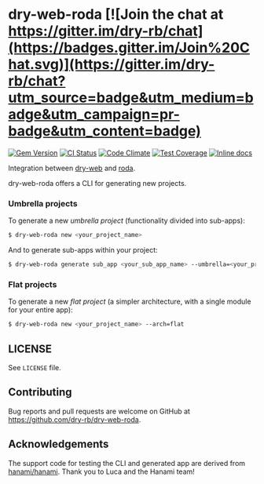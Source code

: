 [gem]: https://rubygems.org/gems/dry-web-roda
[actions]: https://github.com/rom-rb/rom/actions
[codeclimate]: https://codeclimate.com/github/dry-rb/dry-web-roda
[inchpages]: http://inch-ci.org/github/dry-rb/dry-web-roda/

# dry-web-roda [![Join the chat at https://gitter.im/dry-rb/chat](https://badges.gitter.im/Join%20Chat.svg)](https://gitter.im/dry-rb/chat?utm_source=badge&utm_medium=badge&utm_campaign=pr-badge&utm_content=badge)

[![Gem Version](https://badge.fury.io/rb/dry-web-roda.svg)][gem]
[![CI Status](https://github.com/rom-rb/rom/workflows/ci/badge.svg)][actions]
[![Code Climate](https://codeclimate.com/github/dry-rb/dry-web-roda/badges/gpa.svg)][codeclimate]
[![Test Coverage](https://codeclimate.com/github/dry-rb/dry-web-roda/badges/coverage.svg)][codeclimate]
[![Inline docs](http://inch-ci.org/github/dry-rb/dry-web-roda.svg?branch=master&style=flat)][inchpages]

Integration between [dry-web](https://github.com/dry-rb/dry-web) and [roda](https://github.com/jeremyevans/roda).

dry-web-roda offers a CLI for generating new projects.

### Umbrella projects

To generate a new _umbrella project_ (functionality divided into sub-apps):

```sh
$ dry-web-roda new <your_project_name>
```

And to generate sub-apps within your project:

```sh
$ dry-web-roda generate sub_app <your_sub_app_name> --umbrella=<your_project_name>
```

### Flat projects

To generate a new _flat project_ (a simpler architecture, with a single module for your entire app):

```sh
$ dry-web-roda new <your_project_name> --arch=flat
```

## LICENSE

See `LICENSE` file.

## Contributing

Bug reports and pull requests are welcome on GitHub at https://github.com/dry-rb/dry-web-roda.

## Acknowledgements

The support code for testing the CLI and generated app are derived from
[hanami/hanami](https://github.com/hanami/hanami). Thank you to Luca and the
Hanami team!
